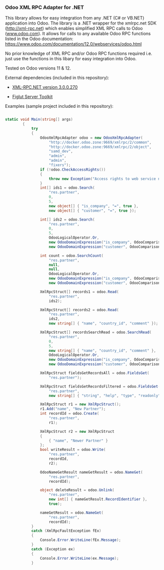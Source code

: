 ### Odoo XML RPC Adapter for .NET

This library allows for easy integration from any .NET (C# or VB.NET) application into Odoo. The library is a .NET wrapper for the xmlrpc.net SDK (http://xml-rpc.net) which enables 
simplified XML RPC calls to Odoo (www.odoo.com). It allows for calls to any available Odoo RPC functions listed in the Odoo documentation: https://www.odoo.com/documentation/12.0/webservices/odoo.html

No prior knowledge of XML RPC and/or Odoo RPC functions required i.e. just use the functions in this libary for easy integration into Odoo.

Tested on Odoo versions 11 & 12.

External dependencies (included in this repository): 

  - [XML-RPC.NET version 3.0.0.270](http://xml-rpc.net)

  - [Figlut Server Toolkit](https://github.com/PaulKolozsvari/Figlut-Suite)

Examples (sample project included in this repository):

```C#

static void Main(string[] args)
        {
            try
            {
                OdooXmlRpcAdapter odoo = new OdooXmlRpcAdapter(
                    "http://docker.odoo.zone:9669/xmlrpc/2/common",
                    "http://docker.odoo.zone:9669/xmlrpc/2/object",
                    "samd_dev",
                    "admin",
                    "admin",
                    "fixers");
                if (!odoo.CheckAccessRights())
                {
                    throw new Exception("Access rights to web service not granted.");
                }
                int[] ids1 = odoo.Search(
                    "res.partner",
                    0,
                    5,
                    new object[] { "is_company", "=", true },
                    new object[] { "customer", "=", true });

                int[] ids2 = odoo.Search(
                    "res.partner",
                    0,
                    5,
                    OdooLogicalOperator.Or,
                    new OdooDomainExpression("is_company", OdooComparisonOperator.Equals, true),
                    new OdooDomainExpression("customer", OdooComparisonOperator.Equals, true));

                int count = odoo.SearchCount(
                    "res.partner",
                    null,
                    null,
                    OdooLogicalOperator.Or,
                    new OdooDomainExpression("is_company", OdooComparisonOperator.Equals, true),
                    new OdooDomainExpression("customer", OdooComparisonOperator.Equals, true));

                XmlRpcStruct[] records1 = odoo.Read(
                    "res.partner",
                    ids2);

                XmlRpcStruct[] records2 = odoo.Read(
                    "res.partner",
                    ids2,
                    new string[] { "name", "country_id", "comment" });

                XmlRpcStruct[] recordsSearchRead = odoo.SearchRead(
                    "res.partner",
                    0,
                    5,
                    new string[] { "name", "country_id", "comment" },
                    OdooLogicalOperator.Or,
                    new OdooDomainExpression("is_company", OdooComparisonOperator.Equals, true),
                    new OdooDomainExpression("customer", OdooComparisonOperator.Equals, true));

                XmlRpcStruct fieldsGetRecordsAll = odoo.FieldsGet(
                    "res.partner");

                XmlRpcStruct fieldsGetRecordsFiltered = odoo.FieldsGet(
                    "res.partner",
                    new string[] { "string", "help", "type", "readonly" });

                XmlRpcStruct r1 = new XmlRpcStruct();
                r1.Add("name", "New Partner");
                int recordId = odoo.Create(
                    "res.partner",
                    r1);

                XmlRpcStruct r2 = new XmlRpcStruct
                {
                    { "name", "Newer Partner" }
                };
                bool writeResult = odoo.Write(
                    "res.partner",
                    recordId,
                    r2);

                OdooNameGetResult nameGetResult = odoo.NameGet(
                    "res.partner",
                    recordId);

                object deleteResult = odoo.Unlink(
                    "res.partner",
                    new int[] { nameGetResult.RecordIdentifier },
                    true);

                nameGetResult = odoo.NameGet(
                    "res.partner",
                    recordId);
            }
            catch (XmlRpcFaultException fEx)
            {
                Console.Error.WriteLine(fEx.Message);
            }
            catch (Exception ex)
            {
                Console.Error.WriteLine(ex.Message);
            }

```